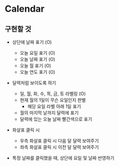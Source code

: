 # Calendar

## 구현할 것

- 상단에 날짜 표기 (O)

  - 오늘 요일 표기 (O)
  - 오늘 날짜 표기 (O)
  - 오늘 월 표기 (O)
  - 오늘 연도 표기 (O)

- 달력처럼 보이도록 하기

  - 일, 월, 화, 수, 목, 금, 토 라벨링 (O)
  - 현재 월의 1일이 무슨 요일인지 판별
    - 해당 요일 라벨 아래 1일 표기
  - 월의 마지막 날까지 달력에 표기
  - 달력에 있는 오늘 날짜 빨간색으로 표기

- 화살표 클릭 시

  - 우측 화살표 클릭 시 다음 달 달력 보여주기
  - 좌측 화살표 클릭 시 이전 달 달력 보여주기

- 특정 날짜를 클릭했을 때, 상단에 요일 및 날짜 반영하기
